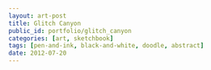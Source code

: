 ```yaml
---
layout: art-post
title: Glitch Canyon
public_id: portfolio/glitch_canyon
categories: [art, sketchbook]
tags: [pen-and-ink, black-and-white, doodle, abstract]
date: 2012-07-20
---
```

